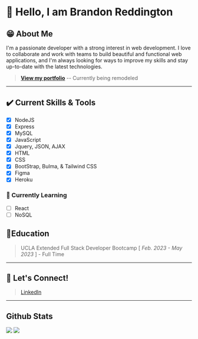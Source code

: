 # 👋 Hello, I am Brandon Reddington 
## 😁 About Me
I'm a passionate developer with a strong interest in web development. I love to collaborate and work with teams to build beautiful and functional web applications, and I'm always looking for ways to improve my skills and stay up-to-date with the latest technologies.
> **[View my portfolio](https://b-reddington.github.io/breddington-portfolio/)** -- Currently being remodeled
---
## ✔️ Current Skills & Tools
- [x] NodeJS
- [x] Express
- [x] MySQL
- [x] JavaScript
- [x] Jquery, JSON, AJAX
- [x] HTML
- [x] CSS
- [x] BootStrap, Bulma, & Tailwind CSS
- [x] Figma 
- [x] Heroku

### 📑 Currently Learning


- [ ] React
- [ ] NoSQL

## 📖Education
> UCLA Extended Full Stack Developer Bootcamp [ *Feb. 2023 - May 2023* ] - Full Time

---
## 💬 Let's Connect!
> [LinkedIn](https://www.linkedin.com/in/breddington/)

---
## Github Stats
  <img src="https://github-readme-stats.vercel.app/api?username=b-reddington&hide=stars&show_icons=true&theme=tokyonight&line_height=28">
  <img src="https://github-readme-stats.vercel.app/api/top-langs/?username=b-reddington&count_private=true&theme=tokyonight">
  
